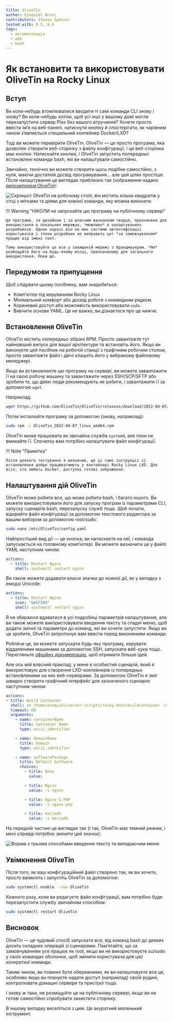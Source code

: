 ```yaml
---
title: OliveTin
author: Ezequiel Bruni
contributors: Steven Spencer
tested_with: 8.5, 8.6
tags:
  - автоматизація
  - web
  - bash
---
```


# Як встановити та використовувати OliveTin на Rocky Linux

## Вступ

Ви коли-небудь втомлювалися вводити ті самі команди CLI знову і знову? Ви коли-небудь хотіли, щоб усі інші у вашому домі могли перезапустити сервер Plex без вашого втручання? Хочете просто ввести ім’я на веб-панелі, натиснути кнопку й спостерігати, як чарівним чином з’являється спеціальний контейнер Docker/LXD?

Тоді ви можете перевірити OliveTin. OliveTin — це просто програма, яка дозволяє створити веб-сторінку з файлу конфігурації, і ця веб-сторінка має кнопки. Натискайте кнопки, і OliveTin запустить попередньо встановлені команди bash, які ви налаштували самостійно.

Звичайно, технічно ви можете створити щось подібне самостійно, з нуля, маючи достатній досвід програмування... але цей *шлях* простіше. Після налаштування це виглядає приблизно так (зображення надано [репозиторієм OliveTin](https://github.com/OliveTin/OliveTin)):

![Скріншот OliveTin на робочому столі; він містить кілька квадратів у сітці з мітками та діями для кожної команди, яку можна виконати.](olivetin/screenshotDesktop.png)

!!! Warning "НІКОЛИ не запускайте цю програму на публічному сервері"

    Ця програма, за дизайном і за власним визнанням творця, призначена для використання в локальних мережах, *можливо* в налаштуваннях розробників. Однак наразі він не має системи автентифікації користувачів і (поки розробник не виправить це) *за замовчуванням* працює від імені root.
    
    Тому використовуйте це все у захищеній мережі з брандмауером. *Не* розміщуйте його на будь-якому місці, призначеному для загального використання. Поки що.

## Передумови та припущення

Щоб слідувати цьому посібнику, вам знадобиться:

* Комп’ютер під керуванням Rocky Linux
* Мінімальний комфорт або досвід роботи з командним рядком.
* Кореневий доступ або можливість використовувати `sudo`.
* Вивчити основи YAML. Це не важко; ви дізнаєтеся про це нижче.

## Встановлення OliveTin

OliveTin містить попередньо зібрані RPM. Просто завантажте тут найновіший випуск для вашої архітектури та встановіть його. Якщо ви виконуєте цей посібник на робочій станції з графічним робочим столом, просто завантажте файл і двічі клацніть його у вибраному файловому менеджері.

Якщо ви встановлюєте цю програму на сервері, ви можете завантажити її на свою робочу машину та завантажити через SSH/SCP/SFTP або зробити те, що деякі люди рекомендують не робити, і завантажити її за допомогою `wget`.

Наприклад:

```bash
wget https://github.com/OliveTin/OliveTin/releases/download/2022-04-07/OliveTin_2022-04-07_linux_amd64.rpm
```

Потім інсталюйте програму за допомогою (знову, наприклад):

```bash
sudo rpm -i OliveTin_2022-04-07_linux_amd64.rpm
```

OliveTin може працювати як звичайна служба `systemd`, але поки не вмикайте її. Спочатку вам потрібно налаштувати файл конфігурації.

!!! Note "Примітка"

    Після деякого тестування я визначив, що ці самі інструкції зі встановлення добре працюватимуть у контейнері Rocky Linux LXD. Для всіх, хто любить Docker, доступні готові зображення.

## Налаштування дій OliveTin

OliveTin може робити все, що може робити bash, і багато іншого. Ви можете використовувати його для запуску програм із параметрами CLI, запуску сценаріїв bash, перезапуску служб тощо. Щоб почати, відкрийте файл конфігурації за допомогою текстового редактора за вашим вибором за допомогою root/sudo:

```bash
sudo nano /etc/OliveTin/config.yaml
```

Найпростіший вид дії — це кнопка; ви натискаєте на неї, і команда запускається на головному комп’ютері. Ви можете визначити це у файлі YAML наступним чином:

```yaml
actions:
  - title: Restart Nginx
    shell: systemctl restart nginx
```

Ви також можете додавати власні значки до кожної дії, як у випадку з емодзі Unicode:

```yaml
actions:
  - title: Restart Nginx
    icon: "&#1F504"
    shell: systemctl restart nginx
```

Я не збираюся вдаватися в усі подробиці параметрів налаштування, але ви також можете використовувати введення тексту та спадні меню, щоб додати змінні та параметри до команд, які ви хочете запустити. Якщо ви це зробите, OliveTin запропонує вам ввести перед виконанням команди.

Роблячи це, ви можете запускати будь-яку програму, керувати віддаленими машинами за допомогою SSH, запускати веб-хуки тощо. Перегляньте [офіційну документацію](https://docs.olivetin.app/actions.html), щоб отримати більше ідей.

Але ось мій власний приклад: у мене є особистий сценарій, який я використовую для створення LXD-контейнерів із попередньо встановленими на них веб-серверами. За допомогою OliveTin я зміг швидко створити графічний інтерфейс для зазначеного сценарію наступним чином:

```yaml
actions:
- title: Build Container
  shell: sh /home/ezequiel/server-scripts/rocky-host/buildcontainer -c {{ containerName }} -d {{ domainName }} {{ softwarePackage }}
  timeout: 60
  arguments:
    - name: containerName
      title: Container Name
      type: ascii_identifier

    - name: domainName
      title: Domain
      type: ascii_identifier

    - name: softwarePackage
      title: Default Software
      choices:
        - title: None
          value:

        - title: Nginx
          value: -s nginx

        - title: Nginx & PHP
          value: -s nginx-php

        - title: mariadb
          value: -s mariadb
```

На передній частині це виглядає так (і так, OliveTin має темний режим, і мені *справді* потрібно змінити цей значок):

![Форма з трьома способами введення тексту та випадаючим меню](olivetin/containeraction.png)

## Увімкнення OliveTin

Після того, як ваш конфігураційний файл створено так, як ви хочете, просто ввімкніть і запустіть OliveTin за допомогою:

```bash
sudo systemctl enable --now OliveTin
```

Кожного разу, коли ви редагуєте файл конфігурації, вам потрібно буде перезапустити службу звичайним способом:

```bash
sudo systemctl restart OliveTin
```

## Висновок

OliveTin — це чудовий спосіб запускати все, від команд bash до деяких досить складних операцій зі сценаріями. Пам’ятайте, що за замовчуванням усе працює як root, якщо ви не використовуєте su/sudo у своїх командах оболонки, щоб змінити користувача для цієї конкретної команди.

Таким чином, ви повинні бути обережними, як ви налаштовуєте все це, особливо якщо ви плануєте надати доступ (наприклад) своїй родині, контролювати домашні сервери та пристрої тощо.

І знову ж таки, не розміщуйте це на публічному сервері, якщо ви не готові самостійно спробувати захистити сторінку.

В іншому випадку веселіться з цим. Це акуратний маленький інструмент.
